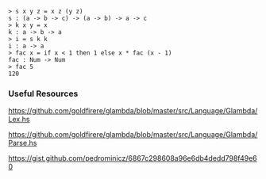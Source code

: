 ```
> s x y z = x z (y z)
s : (a -> b -> c) -> (a -> b) -> a -> c
> k x y = x
k : a -> b -> a
> i = s k k
i : a -> a
> fac x = if x < 1 then 1 else x * fac (x - 1)
fac : Num -> Num
> fac 5
120
```

### Useful Resources

https://github.com/goldfirere/glambda/blob/master/src/Language/Glambda/Lex.hs

https://github.com/goldfirere/glambda/blob/master/src/Language/Glambda/Parse.hs

https://gist.github.com/pedrominicz/6867c298608a96e6db4dedd798f49e60
